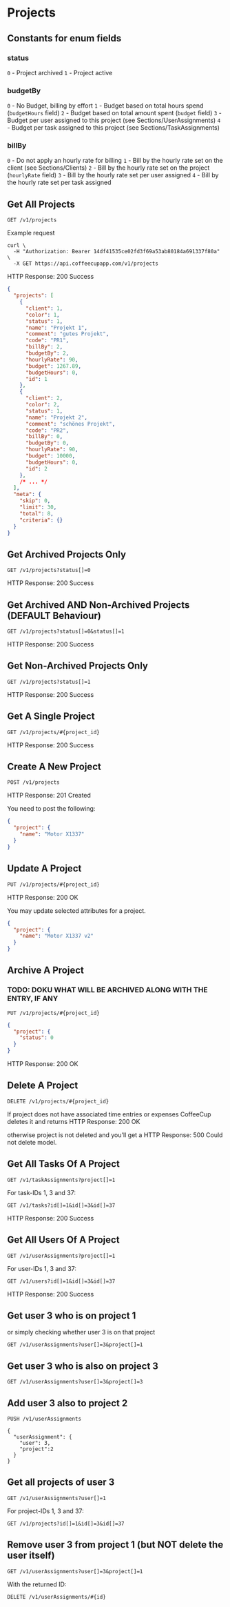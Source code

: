# Projects

## Constants for enum fields

### status

`0` - Project archived
`1` - Project active

### budgetBy

`0` - No Budget, billing by effort
`1` - Budget based on total hours spend (`budgetHours` field)
`2` - Budget based on total amount spent (`budget` field)
`3` - Budget per user assigned to this project (see Sections/UserAssignments)
`4` - Budget per task assigned to this project (see Sections/TaskAssignments)

### billBy

`0` - Do not apply an hourly rate for billing
`1` - Bill by the hourly rate set on the client (see Sections/Clients)
`2` - Bill by the hourly rate set on the project (`hourlyRate` field)
`3` - Bill by the hourly rate set per user assigned
`4` - Bill by the hourly rate set per task assigned

## Get All Projects

`GET /v1/projects`

Example request

```shell
curl \
  -H "Authorization: Bearer 14df41535ce02fd3f69a53ab80184a691337f80a" \
  -X GET https://api.coffeecupapp.com/v1/projects
```
HTTP Response: 200 Success

```json
{
  "projects": [
    {
      "client": 1,
      "color": 1,
      "status": 1,
      "name": "Projekt 1",
      "comment": "gutes Projekt",
      "code": "PR1",
      "billBy": 2,
      "budgetBy": 2,
      "hourlyRate": 90,
      "budget": 1267.89,
      "budgetHours": 0,
      "id": 1
    },
    {
      "client": 2,
      "color": 2,
      "status": 1,
      "name": "Projekt 2",
      "comment": "schönes Projekt",
      "code": "PR2",
      "billBy": 0,
      "budgetBy": 0,
      "hourlyRate": 90,
      "budget": 10000,
      "budgetHours": 0,
      "id": 2
    },
    /* ... */
  ],
  "meta": {
    "skip": 0,
    "limit": 30,
    "total": 8,
    "criteria": {}
  }
}
```

## Get Archived Projects Only

`GET /v1/projects?status[]=0`

HTTP Response: 200 Success

## Get Archived AND Non-Archived Projects (DEFAULT Behaviour)

`GET /v1/projects?status[]=0&status[]=1`

HTTP Response: 200 Success

## Get Non-Archived Projects Only

`GET /v1/projects?status[]=1`

HTTP Response: 200 Success

## Get A Single Project

`GET /v1/projects/#{project_id}`

HTTP Response: 200 Success


## Create A New Project

`POST /v1/projects`

HTTP Response: 201 Created

You need to post the following:

```json
{
  "project": {
    "name": "Motor X1337"
  }
}
```

## Update A Project

`PUT /v1/projects/#{project_id}`

HTTP Response: 200 OK

You may update selected attributes for a project.

```json
{
  "project": {
    "name": "Motor X1337 v2"
  }
}
```

## Archive A Project

### TODO: DOKU WHAT WILL BE ARCHIVED ALONG WITH THE ENTRY, IF ANY

`PUT /v1/projects/#{project_id}`

```json
{
  "project": {
    "status": 0
  }
}
```
HTTP Response: 200 OK

## Delete A Project

`DELETE /v1/projects/#{project_id}`

If project does not have associated time entries or expenses CoffeeCup deletes it and returns
HTTP Response: 200 OK

otherwise project is not deleted and you'll get a HTTP Response: 500 Could not delete model.


## Get All Tasks Of A Project

`GET /v1/taskAssignments?project[]=1`

For task-IDs 1, 3 and 37:

`GET /v1/tasks?id[]=1&id[]=3&id[]=37`

HTTP Response: 200 Success

## Get All Users Of A Project

`GET /v1/userAssignments?project[]=1`

For user-IDs 1, 3 and 37:

`GET /v1/users?id[]=1&id[]=3&id[]=37`

HTTP Response: 200 Success

## Get user 3 who is on project 1
or simply checking whether user 3 is on that project

`GET /v1/userAssignments?user[]=3&project[]=1`

## Get user 3 who is also on project 3

`GET /v1/userAssignments?user[]=3&project[]=3`

## Add user 3 also to project 2

```
PUSH /v1/userAssignments

{
  "userAssignment": {
    "user": 3,
    "project":2
  }
}
```

## Get all projects of user 3

`GET /v1/userAssignments?user[]=1`

For project-IDs 1, 3 and 37:

`GET /v1/projects?id[]=1&id[]=3&id[]=37`

## Remove user 3 from project 1 (but NOT delete the user itself)

`GET /v1/userAssignments?user[]=3&project[]=1`

With the returned ID:

`DELETE /v1/userAssignments/#{id}`

